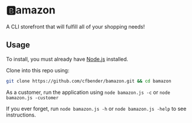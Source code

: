 # 🅱️amazon
A CLI storefront that will fulfill all of your shopping needs!

## Usage

To install, you must already have [Node.js](https://nodejs.org) installed.

Clone into this repo using:
 ``` bash
 git clone https://github.com/cfbender/bamazon.git && cd bamazon
```

As a customer, run the application using `node bamazon.js -c` or `node bamazon.js -customer`

If you ever forget, run `node bamazon.js -h` or `node bamazon.js -help` to see instructions.



